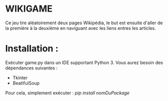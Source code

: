 # **WIKIGAME**

Ce jeu tire aléatoirement deux pages Wikipédia, le but est ensuite d&#39;aller de la première à la deuxième en naviguant avec les liens entres les articles.

# **Installation :**

Exécuter game.py dans un IDE supportant Python 3.
 Vous aurez besoin des dépendances suivantes :

- Tkinter
- BeatifulSoup

Pour cela, simplement exécuter : _pip install nomDuPackage_